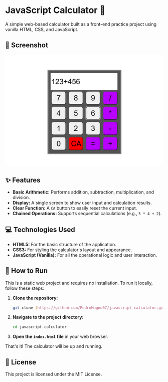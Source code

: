 # JavaScript Calculator 🧮

A simple web-based calculator built as a front-end practice project using vanilla HTML, CSS, and JavaScript.

## 📸 Screenshot

![Calculator Screenshot](assets/calculator.png)

## ✨ Features

-   **Basic Arithmetic:** Performs addition, subtraction, multiplication, and division.
-   **Display:** A single screen to show user input and calculation results.
-   **Clear Function:** A `CA` button to easily reset the current input.
-   **Chained Operations:** Supports sequential calculations (e.g., `5 * 4 + 2`).

## 💻 Technologies Used

-   **HTML5:** For the basic structure of the application.
-   **CSS3:** For styling the calculator's layout and appearance.
-   **JavaScript (Vanilla):** For all the operational logic and user interaction.

## 🚀 How to Run

This is a static web project and requires no installation. To run it locally, follow these steps:

1.  **Clone the repository:**
    ```sh
    git clone [https://github.com/PedroMagno07/javascript-calculator.git](https://github.com/PedroMagno07/javascript-calculator.git)
    ```

2.  **Navigate to the project directory:**
    ```sh
    cd javascript-calculator
    ```

3.  **Open the `index.html` file** in your web browser.

That's it! The calculator will be up and running.

## 📄 License

This project is licensed under the MIT License.
